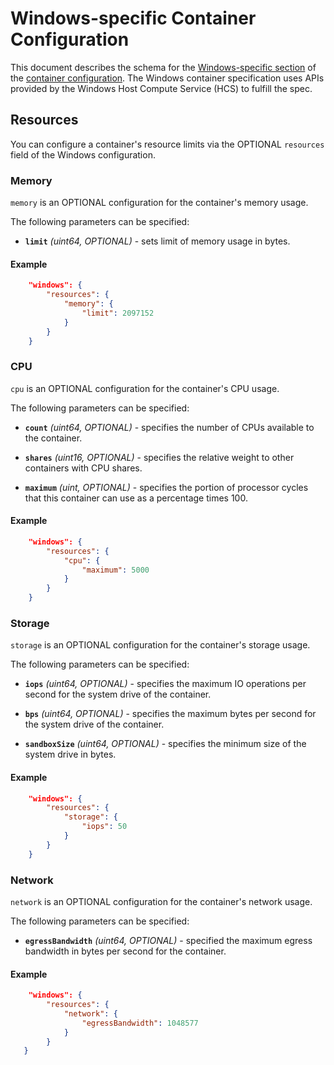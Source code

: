 # <a name="windowsSpecificContainerConfiguration" />Windows-specific Container Configuration

This document describes the schema for the [Windows-specific section](config.md#platform-specific-configuration) of the [container configuration](config.md).
The Windows container specification uses APIs provided by the Windows Host Compute Service (HCS) to fulfill the spec.

## <a name="configWindowsResources" />Resources

You can configure a container's resource limits via the OPTIONAL `resources` field of the Windows configuration.

### <a name="configWindowsMemory" />Memory

`memory` is an OPTIONAL configuration for the container's memory usage.

The following parameters can be specified:

* **`limit`** *(uint64, OPTIONAL)* - sets limit of memory usage in bytes.

#### Example

```json
    "windows": {
        "resources": {
            "memory": {
                "limit": 2097152
            }
        }
    }
```

### <a name="configWindowsCpu" />CPU

`cpu` is an OPTIONAL configuration for the container's CPU usage.

The following parameters can be specified:

* **`count`** *(uint64, OPTIONAL)* - specifies the number of CPUs available to the container.

* **`shares`** *(uint16, OPTIONAL)* - specifies the relative weight to other containers with CPU shares.

* **`maximum`** *(uint, OPTIONAL)* - specifies the portion of processor cycles that this container can use as a percentage times 100.

#### Example

```json
    "windows": {
        "resources": {
            "cpu": {
                "maximum": 5000
            }
        }
    }
```

### <a name="configWindowsStorage" />Storage

`storage` is an OPTIONAL configuration for the container's storage usage.

The following parameters can be specified:

* **`iops`** *(uint64, OPTIONAL)* - specifies the maximum IO operations per second for the system drive of the container.

* **`bps`** *(uint64, OPTIONAL)* - specifies the maximum bytes per second for the system drive of the container.

* **`sandboxSize`** *(uint64, OPTIONAL)* - specifies the minimum size of the system drive in bytes.

#### Example

```json
    "windows": {
        "resources": {
            "storage": {
                "iops": 50
            }
        }
    }
```

### <a name="configWindowsNetwork" />Network

`network` is an OPTIONAL configuration for the container's network usage.

The following parameters can be specified:

* **`egressBandwidth`** *(uint64, OPTIONAL)* - specified the maximum egress bandwidth in bytes per second for the container.

#### Example

```json
    "windows": {
        "resources": {
            "network": {
                "egressBandwidth": 1048577
            }
        }
   }
```
